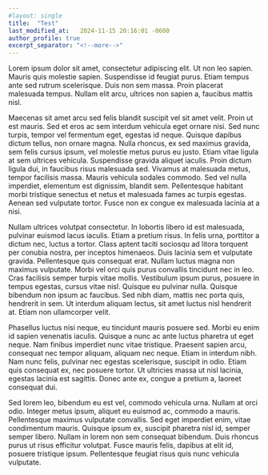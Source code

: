 ```yaml
---
#layout: single
title:  "Test"
last_modified_at:   2024-11-15 20:16:01 -0600
author_profile: true
excerpt_separator: "<!--more-->"
---
```





Lorem ipsum dolor sit amet, consectetur adipiscing elit. Ut non leo sapien. Mauris quis molestie sapien. Suspendisse id feugiat purus. Etiam tempus ante sed rutrum scelerisque. Duis non sem massa. Proin placerat malesuada tempus. Nullam elit arcu, ultrices non sapien a, faucibus mattis nisl.

Maecenas sit amet arcu sed felis blandit suscipit vel sit amet velit. Proin ut est mauris. Sed et eros ac sem interdum vehicula eget ornare nisi. Sed nunc turpis, tempor vel fermentum eget, egestas id neque. Quisque dapibus dictum tellus, non ornare magna. Nulla rhoncus, ex sed maximus gravida, sem felis cursus ipsum, vel molestie metus purus eu justo. Etiam vitae ligula at sem ultrices vehicula. Suspendisse gravida aliquet iaculis. Proin dictum ligula dui, in faucibus risus malesuada sed. Vivamus at malesuada metus, tempor facilisis massa. Mauris vehicula sodales commodo. Sed vel nulla imperdiet, elementum est dignissim, blandit sem. Pellentesque habitant morbi tristique senectus et netus et malesuada fames ac turpis egestas. Aenean sed vulputate tortor. Fusce non ex congue ex malesuada lacinia at a nisi.

Nullam ultrices volutpat consectetur. In lobortis libero id est malesuada, pulvinar euismod lacus iaculis. Etiam a pretium risus. In felis urna, porttitor a dictum nec, luctus a tortor. Class aptent taciti sociosqu ad litora torquent per conubia nostra, per inceptos himenaeos. Duis lacinia sem et vulputate gravida. Pellentesque quis consequat erat. Nullam luctus magna non maximus vulputate. Morbi vel orci quis purus convallis tincidunt nec in leo. Cras facilisis semper turpis vitae mollis. Vestibulum ipsum purus, posuere in tempus egestas, cursus vitae nisl. Quisque eu pulvinar nulla. Quisque bibendum non ipsum ac faucibus. Sed nibh diam, mattis nec porta quis, hendrerit in sem. Ut interdum aliquam lectus, sit amet luctus nisl hendrerit at. Etiam non ullamcorper velit.

Phasellus luctus nisi neque, eu tincidunt mauris posuere sed. Morbi eu enim id sapien venenatis iaculis. Quisque a nunc ac ante luctus pharetra ut eget neque. Nam finibus imperdiet nunc vitae tristique. Praesent sapien arcu, consequat nec tempor aliquam, aliquam nec neque. Etiam in interdum nibh. Nam nunc felis, pulvinar nec egestas scelerisque, suscipit in odio. Etiam quis consequat ex, nec posuere tortor. Ut ultricies massa ut nisl lacinia, egestas lacinia est sagittis. Donec ante ex, congue a pretium a, laoreet consequat dui.

Sed lorem leo, bibendum eu est vel, commodo vehicula urna. Nullam at orci odio. Integer metus ipsum, aliquet eu euismod ac, commodo a mauris. Pellentesque maximus vulputate convallis. Sed eget imperdiet enim, vitae condimentum mauris. Quisque ipsum ex, suscipit pharetra nisl id, semper semper libero. Nullam in lorem non sem consequat bibendum. Duis rhoncus purus ut risus efficitur volutpat. Fusce mauris felis, dapibus at elit id, posuere tristique ipsum. Pellentesque feugiat risus quis nunc vehicula vulputate. 